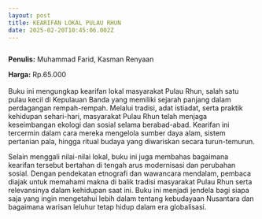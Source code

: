 ```yaml
---
layout: post
title: KEARIFAN LOKAL PULAU RHUN
date: 2025-02-20T10:45:06.002Z
---
```

![]()

**P﻿enulis:** Muhammad Farid, Kasman Renyaan

**Harga:** Rp.65.000\
\
Buku ini mengungkap kearifan lokal masyarakat Pulau Rhun, salah satu pulau kecil di Kepulauan Banda yang memiliki sejarah panjang dalam perdagangan rempah-rempah. Melalui tradisi, adat istiadat, serta praktik kehidupan sehari-hari, masyarakat Pulau Rhun telah menjaga keseimbangan ekologi dan sosial selama berabad-abad. Kearifan ini tercermin dalam cara mereka mengelola sumber daya alam, sistem pertanian pala, hingga ritual budaya yang diwariskan secara turun-temurun.

Selain menggali nilai-nilai lokal, buku ini juga membahas bagaimana kearifan tersebut bertahan di tengah arus modernisasi dan perubahan sosial. Dengan pendekatan etnografi dan wawancara mendalam, pembaca diajak untuk memahami makna di balik tradisi masyarakat Pulau Rhun serta relevansinya dalam kehidupan saat ini. Buku ini menjadi jendela bagi siapa saja yang ingin mengetahui lebih dalam tentang kebudayaan Nusantara dan bagaimana warisan leluhur tetap hidup dalam era globalisasi.